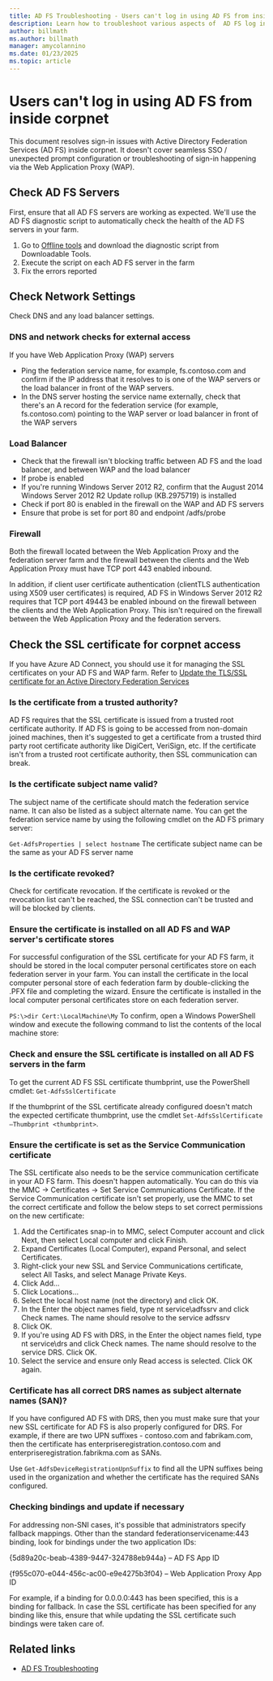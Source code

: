 ```yaml
---
title: AD FS Troubleshooting - Users can't log in using AD FS from inside corpnet
description: Learn how to troubleshoot various aspects of  AD FS log in from inside corpnet.
author: billmath
ms.author: billmath
manager: amycolannino
ms.date: 01/23/2025
ms.topic: article
---
```


# Users can't log in using AD FS from inside corpnet

This document resolves sign-in issues with Active Directory Federation Services (AD FS) inside corpnet. It doesn't cover seamless SSO / unexpected prompt configuration or troubleshooting of sign-in happening via the Web Application Proxy (WAP).


## Check AD FS Servers
First, ensure that all AD FS servers are working as expected. We'll use the AD FS diagnostic script to automatically check the health of the AD FS servers in your farm.

 1. Go to [Offline tools](../operations/offline-tools.md) and download the diagnostic script from Downloadable Tools.
 2. Execute the script on each AD FS server in the farm
 3. Fix the errors reported

## Check Network Settings
Check DNS and any load balancer settings.

### DNS and network checks for external access

If you have Web Application Proxy (WAP) servers

- Ping the federation service name, for example, fs.contoso.com and confirm if the IP address that it resolves to is one of the WAP servers or the load balancer in front of the WAP servers.
- In the DNS server hosting the service name externally, check that there's an A record for the federation service (for example, fs.contoso.com) pointing to the WAP server or load balancer in front of the WAP servers

### Load Balancer

- Check that the firewall isn't blocking traffic between AD FS and the load balancer, and between WAP and the load balancer
- If probe is enabled
- If you're running Windows Server 2012 R2, confirm that the August 2014 Windows Server 2012 R2 Update rollup (KB.2975719) is installed
- Check if port 80 is enabled in the firewall on the WAP and AD FS servers
- Ensure that probe is set for port 80 and endpoint /adfs/probe

### Firewall

Both the firewall located between the Web Application Proxy and the federation server farm and the firewall between the clients and the Web Application Proxy must have TCP port 443 enabled inbound.

In addition, if client user certificate authentication (clientTLS authentication using X509 user certificates) is required, AD FS in Windows Server 2012 R2 requires that TCP port 49443 be enabled inbound on the firewall between the clients and the Web Application Proxy. This isn't required on the firewall between the Web Application Proxy and the federation servers.


## Check the SSL certificate for corpnet access
If you have Azure AD Connect, you should use it for managing the SSL certificates on your AD FS and WAP farm. Refer to [Update the TLS/SSL certificate for an Active Directory Federation Services](/entra/identity/hybrid/connect/how-to-connect-fed-ssl-update)

### Is the certificate from a trusted authority?

AD FS requires that the SSL certificate is issued from a trusted root certificate authority. If AD FS is going to be accessed from non-domain joined machines, then it's suggested to get a certificate from a trusted third party root certificate authority like DigiCert, VeriSign, etc. If the certificate isn't from a trusted root certificate authority, then SSL communication can break.

### Is the certificate subject name valid?

The subject name of the certificate should match the federation service name. It can also be listed as a subject alternate name. You can get the federation service name by using the following cmdlet on the AD FS primary server:

`Get-AdfsProperties | select hostname`
The certificate subject name can be the same as your AD FS server name

### Is the certificate revoked?

Check for certificate revocation. If the certificate is revoked or the revocation list can't be reached, the SSL connection can't be trusted and will be blocked by clients.

### Ensure the certificate is installed on all AD FS and WAP server's certificate stores

For successful configuration of the SSL certificate for your AD FS farm, it should be stored in the local computer personal certificates store on each federation server in your farm. You can install the certificate in the local computer personal store of each federation farm by double-clicking the .PFX file and completing the wizard. Ensure the certificate is installed in the local computer personal certificates store on each federation server.

`PS:\>dir Cert:\LocalMachine\My`
To confirm, open a Windows PowerShell window and execute the following command to list the contents of the local machine store:

### Check and ensure the SSL certificate is installed on all AD FS servers in the farm

To get the current AD FS SSL certificate thumbprint, use the PowerShell cmdlet: `Get-AdfsSslCertificate`

If the thumbprint of the SSL certificate already configured doesn't match the expected certificate thumbprint, use the cmdlet `Set-AdfsSslCertificate –Thumbprint <thumbprint>`.

### Ensure the certificate is set as the Service Communication certificate

The SSL certificate also needs to be the service communication certificate in your AD FS farm. This doesn't happen automatically. You can do this via the MMC -> Certificates -> Set Service Communications Certificate. If the Service Communication certificate isn't set properly, use the MMC to set the correct certificate and follow the below steps to set correct permissions on the new certificate:

 1. Add the Certificates snap-in to MMC, select Computer account and click Next, then select Local computer and click Finish.
 2. Expand Certificates (Local Computer), expand Personal, and select Certificates.
 3. Right-click your new SSL and Service Communications certificate, select All Tasks, and select Manage Private Keys.
 4. Click Add...
 5. Click Locations...
 6. Select the local host name (not the directory) and click OK.
 7. In the Enter the object names field, type nt service\adfssrv and click Check names. The name should resolve to the service adfssrv
 8. Click OK.
 9. If you're using AD FS with DRS, in the Enter the object names field, type nt service\drs and click Check names. The name should resolve to the service DRS. Click OK.
 10. Select the service and ensure only Read access is selected. Click OK again.

### Certificate has all correct DRS names as subject alternate names (SAN)?

If you have configured AD FS with DRS, then you must make sure that your new SSL certificate for AD FS is also properly configured for DRS. For example, if there are two UPN suffixes - contoso.com and fabrikam.com, then the certificate has enterpriseregistration.contoso.com and enterpriseregistration.fabrikma.com as SANs.

Use `Get-AdfsDeviceRegistrationUpnSuffix` to find all the UPN suffixes being used in the organization and whether the certificate has the required SANs configured.

### Checking bindings and update if necessary

For addressing non-SNI cases, it's possible that administrators specify fallback mappings. Other than the standard federationservicename:443 binding, look for bindings under the two application IDs:

{5d89a20c-beab-4389-9447-324788eb944a} – AD FS App ID

{f955c070-e044-456c-ac00-e9e4275b3f04} – Web Application Proxy App ID

For example, if a binding for 0.0.0.0:443 has been specified, this is a binding for fallback. In case the SSL certificate has been specified for any binding like this, ensure that while updating the SSL certificate such bindings were taken care of.









## Related links

- [AD FS Troubleshooting](ad-fs-tshoot-overview.md)
